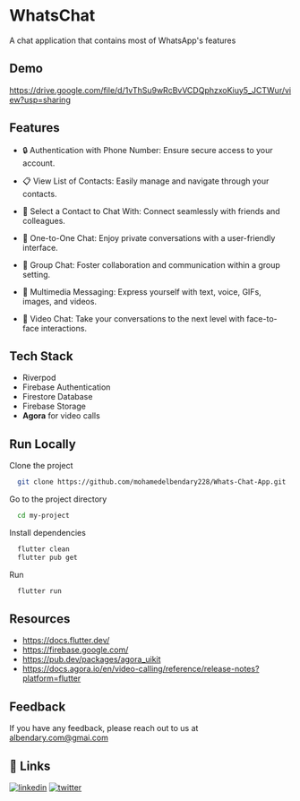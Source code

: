 
# WhatsChat

A chat application that contains most of WhatsApp's features


## Demo

https://drive.google.com/file/d/1vThSu9wRcBvVCDQphzxoKiuy5_JCTWur/view?usp=sharing


## Features

- 🔒 Authentication with Phone Number: Ensure secure access to your account.

- 📋 View List of Contacts: Easily manage and navigate through your contacts.

- 📱 Select a Contact to Chat With: Connect seamlessly with friends and colleagues.

- 💬 One-to-One Chat: Enjoy private conversations with a user-friendly interface.

- 👥 Group Chat: Foster collaboration and communication within a group setting.

- 📝 Multimedia Messaging: Express yourself with text, voice, GIFs, images, and videos.

- 🎥 Video Chat: Take your conversations to the next level with face-to-face interactions.

## Tech Stack

- Riverpod
- Firebase Authentication
- Firestore Database
- Firebase Storage
- **Agora** for video calls

## Run Locally

Clone the project

```bash
  git clone https://github.com/mohamedelbendary228/Whats-Chat-App.git
```

Go to the project directory

```bash
  cd my-project
```

Install dependencies

```bash
  flutter clean 
  flutter pub get
```

Run

```bash
  flutter run
```


## Resources

- https://docs.flutter.dev/
- https://firebase.google.com/
- https://pub.dev/packages/agora_uikit
- https://docs.agora.io/en/video-calling/reference/release-notes?platform=flutter


## Feedback

If you have any feedback, please reach out to us at albendary.com@gmai.com


## 🔗 Links
[![linkedin](https://img.shields.io/badge/linkedin-0A66C2?style=for-the-badge&logo=linkedin&logoColor=white)](https://www.linkedin.com/in/mohamed-elbendary/)
[![twitter](https://img.shields.io/badge/twitter-1DA1F2?style=for-the-badge&logo=twitter&logoColor=white)](https://twitter.com/_mohamed_mab)


